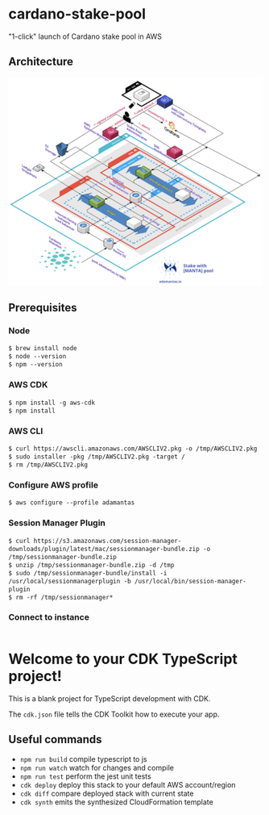 # cardano-stake-pool
"1-click" launch of Cardano stake pool in AWS
## Architecture
![Cardano Stake Pool Architecture](https://github.com/adamantas/cardano-stake-pool/blob/dev/images/cardano-stake-pool-architecture.png?raw=true)

## Prerequisites
### Node
```
$ brew install node
$ node --version
$ npm --version
```
### AWS CDK
```
$ npm install -g aws-cdk
$ npm install
```

### AWS CLI
```
$ curl https://awscli.amazonaws.com/AWSCLIV2.pkg -o /tmp/AWSCLIV2.pkg
$ sudo installer -pkg /tmp/AWSCLIV2.pkg -target /
$ rm /tmp/AWSCLIV2.pkg
```

### Configure AWS profile
```
$ aws configure --profile adamantas
```

### Session Manager Plugin
```
$ curl https://s3.amazonaws.com/session-manager-downloads/plugin/latest/mac/sessionmanager-bundle.zip -o /tmp/sessionmanager-bundle.zip
$ unzip /tmp/sessionmanager-bundle.zip -d /tmp
$ sudo /tmp/sessionmanager-bundle/install -i /usr/local/sessionmanagerplugin -b /usr/local/bin/session-manager-plugin
$ rm -rf /tmp/sessionmanager*
```

### Connect to instance
```

```

# Welcome to your CDK TypeScript project!

This is a blank project for TypeScript development with CDK.

The `cdk.json` file tells the CDK Toolkit how to execute your app.

## Useful commands

 * `npm run build`   compile typescript to js
 * `npm run watch`   watch for changes and compile
 * `npm run test`    perform the jest unit tests
 * `cdk deploy`      deploy this stack to your default AWS account/region
 * `cdk diff`        compare deployed stack with current state
 * `cdk synth`       emits the synthesized CloudFormation template

